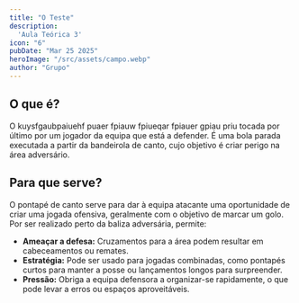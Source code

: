 ```yaml
---
title: "O Teste"
description:
  'Aula Teórica 3'
icon: "6"
pubDate: "Mar 25 2025"
heroImage: "/src/assets/campo.webp"
author: "Grupo"
---
```


## O que é? 

O kuysfgaubpaiuehf puaer fpiauw fpiueqar fpiauer gpiau priu tocada por último por um jogador da equipa que está a defender. É uma bola parada executada a partir da bandeirola de canto, cujo objetivo é criar perigo na área adversário. 

## Para que serve? 

O pontapé de canto serve para dar à equipa atacante uma oportunidade de criar uma jogada ofensiva, geralmente com o objetivo de marcar um golo. Por ser realizado perto da baliza adversária, permite: 

- __Ameaçar a defesa:__ Cruzamentos para a área podem resultar em cabeceamentos ou remates. 
- __Estratégia:__ Pode ser usado para jogadas combinadas, como pontapés curtos para manter a posse ou lançamentos longos para surpreender. 
- __Pressão:__ Obriga a equipa defensora a organizar-se rapidamente, o que pode levar a erros ou espaços aproveitáveis. 